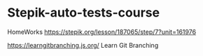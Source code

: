 # Stepik-auto-tests-course
HomeWorks
https://stepik.org/lesson/187065/step/7?unit=161976

https://learngitbranching.js.org/
Learn Git Branching